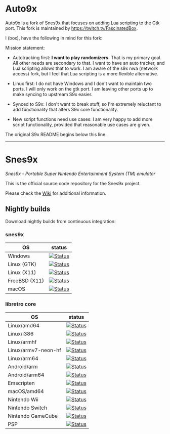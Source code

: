 # Auto9x

Auto9x is a fork of Snes9x that focuses on adding Lua scripting to the Gtk port.
This fork is maintained by https://twitch.tv/FascinatedBox.

I (box), have the following in mind for this fork:

Mission statement:

* Autotracking first: **I want to play randomizers.** That is my primary goal.
  All other needs are secondary to that. I want to have an auto tracker, and Lua
  scripting allows that to work. I am aware of the s9x nwa (network access)
  fork, but I feel that Lua scripting is a more flexible alternative.

* Linux first: I do not have Windows and I don't want to maintain two ports. I
  will only work on the gtk port. I am leaving other ports up to make syncing to
  upstream S9x easier.

* Synced to S9x: I don't want to break stuff, so I'm extremely reluctant to add
  functionality that alters S9x core functionality.

* New script functions need use cases: I am very happy to add more script
  functionality, provided that reasonable use cases are given.

The original S9x README begins below this line.

--------------------------------------------------------------------------------

# Snes9x
*Snes9x - Portable Super Nintendo Entertainment System (TM) emulator*

This is the official source code repository for the Snes9x project.

Please check the [Wiki](https://github.com/snes9xgit/snes9x/wiki) for additional information.

## Nightly builds

Download nightly builds from continuous integration:

### snes9x

| OS            | status                                           |
|---------------|--------------------------------------------------|
| Windows       | [![Status][s9x-win-all]][appveyor]               |
| Linux (GTK)   | [![Status][snes9x_linux-gtk-amd64]][cirrus-ci]   |
| Linux (X11)   | [![Status][snes9x_linux-x11-amd64]][cirrus-ci]   |
| FreeBSD (X11) | [![Status][snes9x_freebsd-x11-amd64]][cirrus-ci] |
| macOS         | [![Status][snes9x_macOS-amd64]][cirrus-ci]       |

[appveyor]: https://ci.appveyor.com/project/snes9x/snes9x
[cirrus-ci]: http://cirrus-ci.com/github/snes9xgit/snes9x

[s9x-win-all]: https://ci.appveyor.com/api/projects/status/github/snes9xgit/snes9x?branch=master&svg=true
[snes9x_linux-gtk-amd64]: https://api.cirrus-ci.com/github/snes9xgit/snes9x.svg?task=snes9x_linux-gtk-amd64
[snes9x_linux-x11-amd64]: https://api.cirrus-ci.com/github/snes9xgit/snes9x.svg?task=snes9x_linux-x11-amd64
[snes9x_freebsd-x11-amd64]: https://api.cirrus-ci.com/github/snes9xgit/snes9x.svg?task=snes9x_freebsd-x11-amd64
[snes9x_macOS-amd64]: https://api.cirrus-ci.com/github/snes9xgit/snes9x.svg?task=snes9x_macOS-amd64

### libretro core

| OS                  | status                                                  |
|---------------------|---------------------------------------------------------|
| Linux/amd64         | [![Status][libretro_linux-amd64]][cirrus-ci]            |
| Linux/i386          | [![Status][libretro_linux-i386]][cirrus-ci]             |
| Linux/armhf         | [![Status][libretro_linux-armhf]][cirrus-ci]            |
| Linux/armv7-neon-hf | [![Status][libretro_linux-armv7-neon-hf]][cirrus-ci]    |
| Linux/arm64         | [![Status][libretro_linux-arm64]][cirrus-ci]            |
| Android/arm         | [![Status][libretro_android-arm]][cirrus-ci]            |
| Android/arm64       | [![Status][libretro_android-arm64]][cirrus-ci]          |
| Emscripten          | [![Status][libretro_emscripten]][cirrus-ci]             |
| macOS/amd64         | [![Status][libretro_macOS-amd64]][cirrus-ci]            |
| Nintendo Wii        | [![Status][libretro_nintendo-wii]][cirrus-ci]           |
| Nintendo Switch     | [![Status][libretro_nintendo-switch-libnx]][cirrus-ci]  |
| Nintendo GameCube   | [![Status][libretro_nintendo-ngc]][cirrus-ci]           |
| PSP                 | [![Status][libretro_playstation-psp]][cirrus-ci]        |

[libretro_linux-amd64]: https://api.cirrus-ci.com/github/snes9xgit/snes9x.svg?task=libretro_linux-amd64
[libretro_linux-i386]: https://api.cirrus-ci.com/github/snes9xgit/snes9x.svg?task=libretro_linux-i386
[libretro_linux-armhf]: https://api.cirrus-ci.com/github/snes9xgit/snes9x.svg?task=libretro_linux-armhf
[libretro_linux-armv7-neon-hf]: https://api.cirrus-ci.com/github/snes9xgit/snes9x.svg?task=libretro_linux-armv7-neon-hf
[libretro_linux-arm64]: https://api.cirrus-ci.com/github/snes9xgit/snes9x.svg?task=libretro_linux-arm64
[libretro_android-arm]: https://api.cirrus-ci.com/github/snes9xgit/snes9x.svg?task=libretro_android-arm
[libretro_android-arm64]: https://api.cirrus-ci.com/github/snes9xgit/snes9x.svg?task=libretro_android-arm64
[libretro_emscripten]: https://api.cirrus-ci.com/github/snes9xgit/snes9x.svg?task=libretro_emscripten
[libretro_macOS-amd64]: https://api.cirrus-ci.com/github/snes9xgit/snes9x.svg?task=libretro_macOS-amd64
[libretro_nintendo-wii]: https://api.cirrus-ci.com/github/snes9xgit/snes9x.svg?task=libretro_nintendo-wii
[libretro_nintendo-switch-libnx]: https://api.cirrus-ci.com/github/snes9xgit/snes9x.svg?task=libretro_nintendo-switch-libnx
[libretro_nintendo-ngc]: https://api.cirrus-ci.com/github/snes9xgit/snes9x.svg?task=libretro_nintendo-ngc
[libretro_playstation-psp]: https://api.cirrus-ci.com/github/snes9xgit/snes9x.svg?task=libretro_playstation-psp
